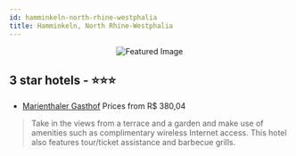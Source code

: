 ```yaml
---
id: hamminkeln-north-rhine-westphalia
title: Hamminkeln, North Rhine-Westphalia
---
```


<center><img src="https://i.travelapi.com/hotels/30000000/29290000/29287800/29287792/4b7498fc_z.jpg" alt="Featured Image" /></center>


##  3 star hotels - ⭐️⭐️⭐️

-    [Marienthaler Gasthof](https://us.hurb.com/hotels/hamminkeln/marienthaler-gasthof-JNP-JP403934?cmp=18055) Prices from R$ 380,04
   > Take in the views from a terrace and a garden and make use of amenities such as complimentary wireless Internet access. This hotel also features tour/ticket assistance and barbecue grills.
